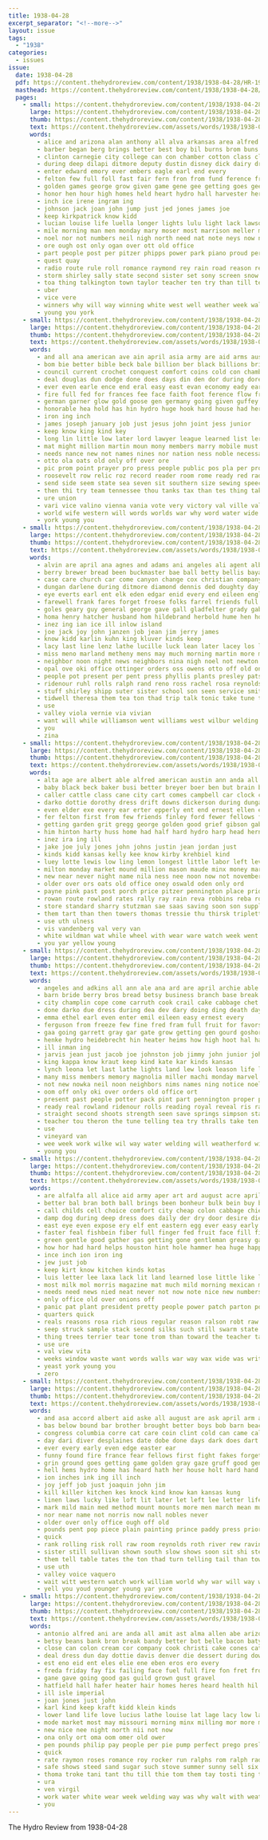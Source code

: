 ```yaml
---
title: 1938-04-28
excerpt_separator: "<!--more-->"
layout: issue
tags:
  - "1938"
categories:
  - issues
issue:
  date: 1938-04-28
  pdf: https://content.thehydroreview.com/content/1938/1938-04-28/HR-1938-04-28.pdf
  masthead: https://content.thehydroreview.com/content/1938/1938-04-28/masthead/HR-1938-04-28.jpg
  pages:
    - small: https://content.thehydroreview.com/content/1938/1938-04-28/small/HR-1938-04-28-01.jpg
      large: https://content.thehydroreview.com/content/1938/1938-04-28/large/HR-1938-04-28-01.jpg
      thumb: https://content.thehydroreview.com/content/1938/1938-04-28/thumbnails/HR-1938-04-28-01.jpg
      text: https://content.thehydroreview.com/assets/words/1938/1938-04-28/HR-1938-04-28-01.txt
      words:
        - alice and arizona alan anthony all alva arkansas area alfred alls allis april allen able aries are
        - barber began berg brings better best boy bil burns brom buns bishop basinger bath brought been begin boys brooks brother body butler billy browne but ball bar boucher
        - clinton carnegie city college can con chamber cotton class cleo cloninger check cause come chair chalmers cattle coupe cost clarence counter cooley charles county car
        - during deep dilapi ditmore deputy dustin disney dick dairy drop dents days davis diamond death day del delia desire dinehart
        - enter edward emory ever embers eagle earl end every
        - felton few full foll fast fair fern fron from fund ference friday flood free fell fred far for fall fellow first faye farm falling flower fay fear found front
        - golden games george grow given game gene gee getting goes geen grew glass good gregg going gotebo geary
        - honor hen hour high homes held heart hydro hall harvester her has him had hung hollywood hill hughes head harlin hartford herford house hinton how hogan half home
        - inch ice irene ingram ing
        - johnson jack joan john jump just jed jones james joe
        - keep kirkpatrick know kidd
        - lucian louise life luella longer lights lulu light lack lawson large left last line lease lone live late like lai larger low love lowell
        - mile morning man men monday mary moser most marrison meller mer march medley members miller matter mayer mail meats may main might many made miss miles more montgomery magic
        - noel nor not numbers neil nigh north need nat note neys now new night newton neck noon norman niece
        - ore ough ost only ogan over ott old office
        - part people post per pitzer phipps power park piano proud perfect place pope phat page present plant pale
        - quest quay
        - radio route rule roll romance raymond rey rain road reason red reader reach ringler revie ravine room ranger real riding rebecca ras
        - storm shirley sally state second sister set sony screen snow sprinkle south street saal sical show strong stare senior shall solid summerville shown still speed speak service side see sunday ser spring sun store she short seven swell struck severe stockton soon standard story subject school speedy saturday seat speech starring
        - toa thing talkington town taylor teacher ten try than till team tom thomas tell temple the ted too takes teach
        - uber
        - vice vere
        - winners why will way winning white west well weather week walt weatherford wide working washington wava window wit wallace whit walk was weeks won with work wendell wayne
        - young you york
    - small: https://content.thehydroreview.com/content/1938/1938-04-28/small/HR-1938-04-28-02.jpg
      large: https://content.thehydroreview.com/content/1938/1938-04-28/large/HR-1938-04-28-02.jpg
      thumb: https://content.thehydroreview.com/content/1938/1938-04-28/thumbnails/HR-1938-04-28-02.jpg
      text: https://content.thehydroreview.com/assets/words/1938/1938-04-28/HR-1938-04-28-02.txt
      words:
        - and all ana american ave ain april asia army are aid arms aus aims aris areas able area ally abide amer arr age aranda
        - bom bie better bible beck bale billion ber black billions britain begin byrnes been boy big bia bold bal bon business barcelona bet berlin bless board bers brought basta bund brilliant both brick book body bill back bills bring bridges bore but
        - council current crochet conquest comfort coins cold con chamberlain count congress carol case christian cha circle cant can contractor confer change come came chief course cong cor ciano care cattle coast cam cause christ
        - deal douglas dun dodge done does days din den dor during dore die dickstein dave date dox deep day dest dent dust
        - ever even earle ence end eral easy east evan economy eady earl
        - fire full fed for frances fee face faith foot ference flow friendly floor found former falls far fortune few fore firm fig forth francos first fresh from freely fail fight france
        - german garner glow gold goose gen germany going given guffey green golden governor guess group good govern general george goodly graft gains gress garde grown guard gee glad gun garcia gin
        - honorable hea hold has hin hydro huge hook hard house had her hopes hand holding hope how heads hampshire him harry held human helps hopkins hill half hay hot health
        - iron ing inch
        - james joseph january job just jesus john joint jess junior
        - keep know king kind key
        - long lin little low later lord lawyer league learned list ler large lino link labo lately left living loan level let laws latter learn late leaders legion lay lewis life lesson larger look labor london lovely
        - mat might million martin moun mony members marry mobile must makings most matters mark match men many mention mere mayor much minister morocco magazine matter major more money method maybe may made
        - needs nance new not names nines nor nation ness noble necessary now ney ner nations news near
        - otto ola oats old only off over ore
        - pic prom point prayer pro press people public pos pla per proper pickup pon persons peo prime peace place plenty present pound power prey pair plain paris pure poland president pump poe port pardon
        - roosevelt row relic roz record reader room rome ready red radio romance remark rold read real rates rather
        - send side seem state sea seven sit southern size sewing speech sack study still shall such senator states sense sides spanish spain small sim strength session single stance senti seems seen senior silence sen step socks son string sell stamps sorrow stone say sons sok sands shows storm store selves see story sad south soul senne stand said service smoot
        - then thi try team tennessee thou tanks tax than tes thing take them topic ten ties too ted ture tam talian times the telling texas thet throne tiff thor townsend tee tell
        - ure union
        - vari vice valino vienna vania vote very victory val ville valley vis verse
        - world wife western will words worlds war why word water wide write waste wages was with want weeks way wish week wait win well washington writer wear work won
        - york young you
    - small: https://content.thehydroreview.com/content/1938/1938-04-28/small/HR-1938-04-28-03.jpg
      large: https://content.thehydroreview.com/content/1938/1938-04-28/large/HR-1938-04-28-03.jpg
      thumb: https://content.thehydroreview.com/content/1938/1938-04-28/thumbnails/HR-1938-04-28-03.jpg
      text: https://content.thehydroreview.com/assets/words/1938/1938-04-28/HR-1938-04-28-03.txt
      words:
        - alvin are april ana agnes and adams ani angeles ali agent albert aid arko aline arletta all
        - berry brewer bread been buckmaster bae ball betty bellis bayan bonnie business basket buy benscoter berl better base burton best bryan bobby billy boys blood blum button bethel back benny bert bright beulah barnett
        - case care church car come canyon change cox christian company cost course carl carnegie chambers cream clarence collins cook chris cain champlin college cake city cali clock con caddo card climer
        - dungan darlene during ditmore diamond dennis ded doughty day din dinner daughter dys done doing dalke duncan
        - eye everts earl ent elk eden edgar enid every end eileen english ewing
        - farewell frank fares forget froese folks farrel friends full fine from fram faye fred first former farm for friday
        - goles geary guy general george gave gall gladfelter grady gaby good gilmore going glen game gourd georgia
        - homa henry hatcher husband hom hildebrand herbold hume hen home honor house heriford huff had hydro harris her happy has hood hinton harding hour homes hughes
        - inez ing ian ice ill inlow island
        - joe jack joy john janzen job jean jim jerry james
        - know kidd karlin kuhn king kluver kinds keep
        - lacy last line lenz lathe lucille luck lean later lacey los leighton loreta lura lone ludwig little let low lie live
        - miss meno marland metheny mens may much morning martin more monday muriel men mei magnolia many mason mattie madge moore mean main miller man mound
        - neighbor noon night news neighbors nina nigh noel not newton now
        - opal ove oki office ottinger orders oss owens otto off old only
        - people pot present per pent press phyllis plants presley patsy prise pee phy past paul place pennington
        - ridenour ruhl rolls ralph rand reno ross rachel rosa reynolds raymond richardson real route rex roy rock
        - stuff shirley shipp suter sister school son seen service smith snow see store schroder sumner sunday save star speaks sullens station san safe shelton sans simson schmidt saturday sun scott surgeon special sur sus south sole sickles salad
        - tidwell theresa them tea ton thad trip talk tonic take tune the tie treasure teacher talkington thys taff than thomas
        - use
        - valley viola vernie via vivian
        - want will while williamson went williams west wilbur welding wimpy walter was wild well work wells with weeks week
        - you
        - zina
    - small: https://content.thehydroreview.com/content/1938/1938-04-28/small/HR-1938-04-28-04.jpg
      large: https://content.thehydroreview.com/content/1938/1938-04-28/large/HR-1938-04-28-04.jpg
      thumb: https://content.thehydroreview.com/content/1938/1938-04-28/thumbnails/HR-1938-04-28-04.jpg
      text: https://content.thehydroreview.com/assets/words/1938/1938-04-28/HR-1938-04-28-04.txt
      words:
        - alta age are albert able alfred american austin ann anda all and ain ana ago
        - baby black beck baker busi better breyer boer ben but brain basket brewer bradshaw bout bring bernice buy bible blood bender bill bore business ball big ber barley betsy bear been banner
        - caller cattle class cane city cart comes campbell car clock cael clinton caddo current come crissman carnegie can creek county clayton came corn cake chris cox candies charles canada crownover carver cecil charley
        - darko dottie dorothy dress drift downs dickerson during dungan dinner day doing durham dewey drewer daughter dick days dunithan dir dust
        - even elder exe every ear erter epperly ent end ernest ellen eben emma entz enid
        - fer felton first from few friends finley ford fewer fellows frankie field furlough for froese friday fred folks
        - getting garden grit gregg george golden good grief gibson gaby goin glidewell general guest gage gard gift games gave green
        - him hinton harty huss home had half hard hydro harp head herndon has her hope habit heidebrecht horn hair harwood henke honor henry hand hands homes happy harry hile
        - inez ira ing ill
        - jake joe july jones john johns justin jean jordan just
        - kinds kidd kansas kelly kee know kirby krehbiel kind
        - luey lotte lewis low ling lemon longest little labor left lever last lee lola levi later land like lucy leon let lems
        - milton monday market mound million mason maude minx money mary mode march mak main mckee missouri members must made milk merry mills maynard most miss miller man matter more may
        - new near never night name nila ness nee noon now not november nest
        - older over ors oats old office oney oswald oden only ord
        - payne pink past post porch price pitzer pennington place pride pieper pen pee pai pote per part press pines pauline present persons pair pankratz
        - rowan route rowland rates rally ray rain reva robbins reba roy russ row rempel rome road
        - store standard sharry stutzman sae saas saving soon son supply see supper saw surprise sam sea sira show seeds scott sents six seen smith she sylvester saturday salad second shy sparks sister seven states sheriff sylve special spies subject sunday school sit shumate sheaf save sill south schoo swartzendruber sophia snow storm simpson seems
        - them tart than then towers thomas tressie thu thirsk triplett the turner trom trip take tea tue teach taken
        - use uth ulness
        - vis vandenberg val very van
        - white wildman wat while wheel with wear ware watch week went was wheat will wan winners won walter wife walk watson way well walle working weatherford
        - you yar yellow young
    - small: https://content.thehydroreview.com/content/1938/1938-04-28/small/HR-1938-04-28-05.jpg
      large: https://content.thehydroreview.com/content/1938/1938-04-28/large/HR-1938-04-28-05.jpg
      thumb: https://content.thehydroreview.com/content/1938/1938-04-28/thumbnails/HR-1938-04-28-05.jpg
      text: https://content.thehydroreview.com/assets/words/1938/1938-04-28/HR-1938-04-28-05.txt
      words:
        - angeles and adkins all ann ale ana ard are april archie able alice ald ash ark
        - barn bride berry bros bread betsy business branch base break best bottle bud bear back better bake burk but both baptist bryson been bible buy birth bow binger
        - city champlin cope come carruth cook crail cake cabbage chet case card car chair cost church coffee cold college christian cecil can came cutting carry class character
        - done darko due dress during dea dev dary doing ding death day dungan daughter ditmore daughters duncan dinner
        - emma ethel earl even enter emil eileen easy ernest every
        - ferguson from freeze few fine fred fram full fruit for favors foy fuel former farm forget foot friday fill foote frost friends fry first fea
        - gaa going garrett gray gar gate grow getting gen gourd goshorn garden game gore given gregg gas gave good guest glen grapes
        - henke hydro heidebrecht hin heater heims how high hoot hal hafer has home helps hinton harvester hume had her huss hall homes hour
        - ill inman ing
        - jarvis jean just jacob joe johnston job jimmy john junior johns
        - king kappa know kraut keep kind kate kar kinds kansas
        - lynch leona let last lathe lights land lew look leason life little lulu laman lay left los
        - many miss members memory magnolia miller machi monday marvel marriage mer made man may mile melba morning manner music melva means
        - not new nowka neil noon neighbors nims names ning notice noel nicely night newton nine
        - oom off only oki over orders old office ort
        - present past people potter pack pint part pennington proper phi president
        - ready real rowland ridenour rolls reading royal reveal ris radio regular rain
        - straight second shoots strength seen save springs simpson station sunday store safe straw sawatzky small surgeon sparks smith swing steel stange stand stove swartz scott score slemp salt sole seal style spell shoot she set stuff see still south special son stream service sum street soon school saturday sane
        - teacher tou theron the tune telling tea try thralls take ten top them talk then tak tater taken
        - use
        - vineyard van
        - wee week work wilke wil way water welding will weatherford winter won was word with williams want ward went wood wells well waller west why white weeks
        - young you
    - small: https://content.thehydroreview.com/content/1938/1938-04-28/small/HR-1938-04-28-06.jpg
      large: https://content.thehydroreview.com/content/1938/1938-04-28/large/HR-1938-04-28-06.jpg
      thumb: https://content.thehydroreview.com/content/1938/1938-04-28/thumbnails/HR-1938-04-28-06.jpg
      text: https://content.thehydroreview.com/assets/words/1938/1938-04-28/HR-1938-04-28-06.txt
      words:
        - are alfalfa all alice aid army aper art ard august acre april anim anna ask able anonymous and agri american
        - better bal bran both ball brings been bonheur bulk bein buy band belong barr bloom burst brought big blue beverage but beans best base black blood blades boon body boss
        - call childs cell choice comfort city cheap colon cabbage chief cam cording cen county cause circle cook cedillo cure comes carry cor cry cat civil chose certain cardenas corn cover cream chairs chant can col chart card child
        - damp dog during deep dress does daily der dry door desire dies day demand drift
        - east eye even expose ery elf ent eastern egg ever easy early esses
        - faster feal fishbein fiber full finger fed fruit face fill fights fruits from farm frame fine free for field flood first fast fish few flowers farms fate factor friend famous
        - green gentle good gather gas getting gone gentleman greasy gains goods grown glow general gen generous grim gov gay grass gus grain
        - how hor had hard helps houston hint hole hammer hea huge happy handy half has health hay house high head home hydro her him
        - ince inch ion iron ing
        - jew just job
        - keep kirt know kitchen kinds kotas
        - luis letter lee laxa lack lit land learned lose little like list lane lege left look lot less likely lease long large living light labor last line lemuel latter lower life luster lemons lovely learn live
        - most milk mol morris magazine mat much mild morning mexican mar minor moist must mete maybe mantel method many mins merchan made min men miss meals may man more matters mature might meats moth mexico
        - needs need news nied neat never not now note nice new numbers necessary ness nur
        - only office old over onions off
        - panic pat plant president pretty people power patch parton port polish pleasant pro proper pay pass present paper press piano prairie part painting pet piece perky post plan piles por pair pol poor price province point proud person
        - quarters quick
        - reals reasons rosa rich rious regular reason ralson robt raw revolt ruck ress read
        - seep struck sample stack second silks such still swarm state saving side short stich street swiss sho see seems send surplus stall stock small smart spring siok shown strong swed sweep shows shoulders span shi said she seem sewing string san stand seeds sartin
        - thing trees terrier tear tone trom than toward the teacher tan talk then too tank timothy tee tears tommy treme them tates ties test tata
        - use ure
        - val view vita
        - weeks window waste want words walls war way wax wide was write wood work wire wife wish wings waters week will with wonder while water why writer ways well wit wild wacker white western
        - yeast york young you
        - zero
    - small: https://content.thehydroreview.com/content/1938/1938-04-28/small/HR-1938-04-28-07.jpg
      large: https://content.thehydroreview.com/content/1938/1938-04-28/large/HR-1938-04-28-07.jpg
      thumb: https://content.thehydroreview.com/content/1938/1938-04-28/thumbnails/HR-1938-04-28-07.jpg
      text: https://content.thehydroreview.com/assets/words/1938/1938-04-28/HR-1938-04-28-07.txt
      words:
        - and asa accord albert aid aske all august are ask april arm alver ard alamo arent ambush
        - bas below bound bar brother brought better boys bob barn beach bet bush but beebe burn brothers book bunch body business boddy beat ber brennan black bees bold back bump began big been
        - congress columbia corre cat care coin clint cold can came cali chi chair camp chips common come cowboy cool corral close calendar cor card comin clear call cream
        - day dari diver desplaines date dobe done days dark does dart down deep doing door death during doke
        - ever every early even edge easter ear
        - funny found fire france fear fellows first fight fakes forget forward free foss fine frank fellow for from front full face
        - grin ground goes getting game golden gray gaze gruff good general gulch
        - hell hems hydro home has heard hath her house holt hard hand hazard howd horse hea had hole hills how head hope hay howard him
        - ion inches ink ing ill inch
        - joy jeff job just joaquin john jim
        - kill killer kitchen kes knock kind know kan kansas kung
        - linen laws lucky like loft lit later let left lee letter life lower lot light lege ling lad look lever little long lou laughing likely
        - mark mild main med method mount mounts more men march mean must moment might may mighty much macleod mans moon made many man morgan moist maybe
        - nor near name not norris now nall nobles never
        - older over only office ough off old
        - pounds pent pop piece plain painting prince paddy press prior pere pat pencil people poker part plenty
        - quick
        - rank rolling risk roll raw room reynolds roth river rew ravine raines ryan roof range ris rush rope ranch ready rye read rest ruth rich real rand raveling
        - sister still sullivan shown south slow shows soon sit shi step surface six service side short set such stitch search son spears starts she smokes stranger sir silk sherman send speech sunday sad steady sea sat story stable shuck stairs shoot see sorley states said satin saw sled smoke struck scot start san sas spill sides street
        - them tell table tates the ton thad turn telling tail than towns tim ting then trick trail take too tiny thing town times
        - use uth
        - valley voice vaquero
        - wait witt western watch work william world why war will way warning wil wind words want wall while ways well window with was
        - yell you youd younger young yar yore
    - small: https://content.thehydroreview.com/content/1938/1938-04-28/small/HR-1938-04-28-08.jpg
      large: https://content.thehydroreview.com/content/1938/1938-04-28/large/HR-1938-04-28-08.jpg
      thumb: https://content.thehydroreview.com/content/1938/1938-04-28/thumbnails/HR-1938-04-28-08.jpg
      text: https://content.thehydroreview.com/assets/words/1938/1938-04-28/HR-1938-04-28-08.txt
      words:
        - antonio alfred ani are anda all amit ast alma allen abe arizona amarillo avon anon alice andrews april age ale austin ann ante and august
        - betsy beans bank bron break bandy better bot belle bacon baty bart bars band bae bey born bras been bunch but bevels business boa burns blue beri
        - close can colon cream cor company cook christi cake cones cate christian cho colony credit corpus corn call come custer cox cheese
        - deal dress dun day dottie davis denver die dessert during down dee dania done dog
        - est eno eid ent eles elie ene eben eros ero every
        - freda friday fay fix failing face fuel full fire fon fret from florence fast fruit foo fey for farm found
        - gane gave going good gas guild grown gust gravel
        - hatfield hall hafer heater hair homes heres heard health hil henry has ham home henke hydro hegar
        - ill isle imperial
        - joan jones just john
        - karl kind keep kraft kidd klein kinds
        - lower land life love lucius lathe louise lat lage lacy low last live lambe
        - mode market most may missouri morning minx milling mor more mene must mote made monday max minas
        - new nice nee night north nii not now
        - ona only ort oma oom omer old ower
        - pen pounds philip pay people per pie pump perfect prego presley place pou pears payment pane pound powder pond price phenix patten
        - quick
        - rate raymon roses romance roy rocker run ralphs rom ralph radio register ramus reason red
        - safe shows steed sand sugar such stove summer sunny sell six sparks service soh san snow slemp standard see street say school sien super shed sales sunday sale store said station surgeon seven special saturday
        - thoma troke tani tant thu till thie tom them tay tosti ting texas tall towns theo tee than town top the taylor
        - ura
        - ven virgil
        - work water white wear week welding way was why walt with weatherford will wood wit
        - you
---
```


The Hydro Review from 1938-04-28

<!--more-->

